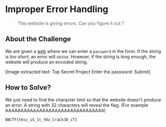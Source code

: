 # Improper Error Handling
> This website is giving errors. Can you figure it out ?

## About the Challenge
We are given a [web](http://web.bbctf.fluxus.co.in:1001/) where we can enter a `password` in the form. If the string is too short, an error will occur. However, if the string is long enough, the website will produce an encoded string.


[Image extracted text: Top Secret Project
Enter the password:
Submit]


## How to Solve?
We just need to find the character limit so that the website doesn't produce an error. A string with 32 characters will reveal the flag. (For example AAAAAAAAAAAAAAAAAAAAAAAAAAAAAAAA)

```
BBCTF{tHis_i5_1t_Y0u_CraCk3D_iT}
```